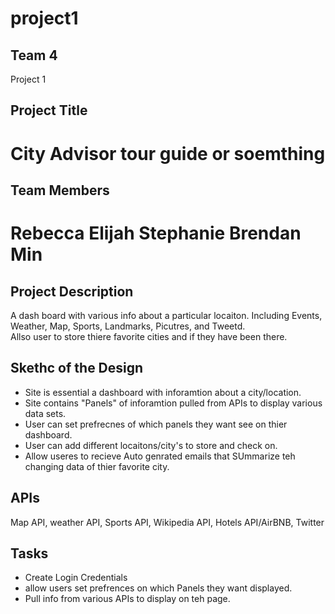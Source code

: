 # project1
## Team 4
Project 1

## Project Title
# City Advisor tour guide or soemthing

## Team Members
# Rebecca Elijah Stephanie Brendan Min

## Project Description
A dash board with various info about a particular locaiton. Including Events, Weather, Map, Sports, Landmarks, Picutres, and Tweetd.  
Allso user to store thiere favorite cities and if they have been there. 

## Skethc of the Design
* Site is essential a dashboard with inforamtion about a city/location.
* Site contains "Panels" of inforamtion pulled from APIs to display various data sets. 
* User can set prefrecnes of which panels they want see on thier dashboard. 
* User can add different locaitons/city's to store and check on. 
* Allow useres to recieve Auto genrated emails that SUmmarize teh changing data of thier favorite city. 

## APIs
Map API, weather API, Sports API, Wikipedia API, Hotels API/AirBNB, Twitter

## Tasks
* Create Login Credentials
* allow users set prefrences on which Panels they want displayed. 
* Pull info from various APIs to display on teh page. 
